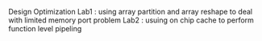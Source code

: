 Design Optimization
Lab1 : using array partition and array reshape to deal with limited memory port problem
Lab2 : usuing on chip cache to perform function level pipeling
